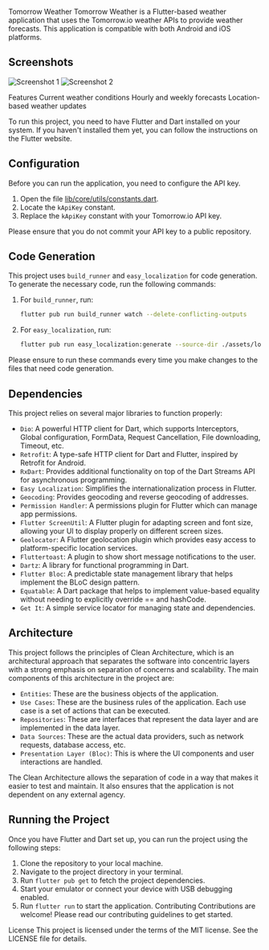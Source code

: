 Tomorrow Weather
Tomorrow Weather is a Flutter-based weather application that uses the Tomorrow.io weather APIs to provide weather forecasts. This application is compatible with both Android and iOS platforms.

## Screenshots

![Screenshot 1](./screenshots/ss1.jpg)
![Screenshot 2](./screenshots/ss2.jpg)

Features
Current weather conditions
Hourly and weekly forecasts
Location-based weather updates

To run this project, you need to have Flutter and Dart installed on your system. If you haven't installed them yet, you can follow the instructions on the Flutter website.

## Configuration

Before you can run the application, you need to configure the API key.

1. Open the file [lib/core/utils/constants.dart](lib/core/utils/constants.dart).
2. Locate the `kApiKey` constant.
3. Replace the `kApiKey` constant with your Tomorrow.io API key.

Please ensure that you do not commit your API key to a public repository.

## Code Generation

This project uses `build_runner` and `easy_localization` for code generation. To generate the necessary code, run the following commands:

1. For `build_runner`, run:
   ```bash
   flutter pub run build_runner watch --delete-conflicting-outputs
   ```
2. For `easy_localization`, run:
   ```bash
   flutter pub run easy_localization:generate --source-dir ./assets/locales -f keys -O lib/gen -o locale_keys.g.dart
   ```

Please ensure to run these commands every time you make changes to the files that need code generation.

## Dependencies

This project relies on several major libraries to function properly:

- `Dio`: A powerful HTTP client for Dart, which supports Interceptors, Global configuration, FormData, Request Cancellation, File downloading, Timeout, etc.
- `Retrofit`: A type-safe HTTP client for Dart and Flutter, inspired by Retrofit for Android.
- `RxDart`: Provides additional functionality on top of the Dart Streams API for asynchronous programming.
- `Easy Localization`: Simplifies the internationalization process in Flutter.
- `Geocoding`: Provides geocoding and reverse geocoding of addresses.
- `Permission Handler`: A permissions plugin for Flutter which can manage app permissions.
- `Flutter ScreenUtil`: A Flutter plugin for adapting screen and font size, allowing your UI to display properly on different screen sizes.
- `Geolocator`: A Flutter geolocation plugin which provides easy access to platform-specific location services.
- `Fluttertoast`: A plugin to show short message notifications to the user.
- `Dartz`: A library for functional programming in Dart.
- `Flutter Bloc`: A predictable state management library that helps implement the BLoC design pattern.
- `Equatable`: A Dart package that helps to implement value-based equality without needing to explicitly override == and hashCode.
- `Get It`: A simple service locator for managing state and dependencies.

## Architecture

This project follows the principles of Clean Architecture, which is an architectural approach that separates the software into concentric layers with a strong emphasis on separation of concerns and scalability. The main components of this architecture in the project are:

- `Entities`: These are the business objects of the application.
- `Use Cases`: These are the business rules of the application. Each use case is a set of actions that can be executed.
- `Repositories`: These are interfaces that represent the data layer and are implemented in the data layer.
- `Data Sources`: These are the actual data providers, such as network requests, database access, etc.
- `Presentation Layer (Bloc)`: This is where the UI components and user interactions are handled.

The Clean Architecture allows the separation of code in a way that makes it easier to test and maintain. It also ensures that the application is not dependent on any external agency.

## Running the Project
Once you have Flutter and Dart set up, you can run the project using the following steps:

1. Clone the repository to your local machine.
2. Navigate to the project directory in your terminal.
3. Run `flutter pub get` to fetch the project dependencies.
4. Start your emulator or connect your device with USB debugging enabled.
5. Run `flutter run` to start the application.
   Contributing
   Contributions are welcome! Please read our contributing guidelines to get started.

License
This project is licensed under the terms of the MIT license. See the LICENSE file for details.
